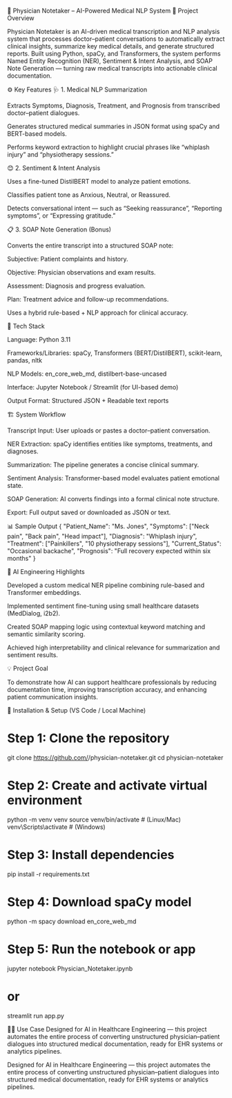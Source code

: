 🧠 Physician Notetaker – AI-Powered Medical NLP System
🚀 Project Overview

Physician Notetaker is an AI-driven medical transcription and NLP analysis system that processes doctor–patient conversations to automatically extract clinical insights, summarize key medical details, and generate structured reports.
Built using Python, spaCy, and Transformers, the system performs Named Entity Recognition (NER), Sentiment & Intent Analysis, and SOAP Note Generation — turning raw medical transcripts into actionable clinical documentation.

⚙️ Key Features
🩺 1. Medical NLP Summarization

Extracts Symptoms, Diagnosis, Treatment, and Prognosis from transcribed doctor–patient dialogues.

Generates structured medical summaries in JSON format using spaCy and BERT-based models.

Performs keyword extraction to highlight crucial phrases like “whiplash injury” and “physiotherapy sessions.”

😊 2. Sentiment & Intent Analysis

Uses a fine-tuned DistilBERT model to analyze patient emotions.

Classifies patient tone as Anxious, Neutral, or Reassured.

Detects conversational intent — such as “Seeking reassurance”, “Reporting symptoms”, or “Expressing gratitude.”

📋 3. SOAP Note Generation (Bonus)

Converts the entire transcript into a structured SOAP note:

Subjective: Patient complaints and history.

Objective: Physician observations and exam results.

Assessment: Diagnosis and progress evaluation.

Plan: Treatment advice and follow-up recommendations.

Uses a hybrid rule-based + NLP approach for clinical accuracy.

🧩 Tech Stack

Language: Python 3.11

Frameworks/Libraries: spaCy, Transformers (BERT/DistilBERT), scikit-learn, pandas, nltk

NLP Models: en_core_web_md, distilbert-base-uncased

Interface: Jupyter Notebook / Streamlit (for UI-based demo)

Output Format: Structured JSON + Readable text reports

🏗️ System Workflow

Transcript Input: User uploads or pastes a doctor–patient conversation.

NER Extraction: spaCy identifies entities like symptoms, treatments, and diagnoses.

Summarization: The pipeline generates a concise clinical summary.

Sentiment Analysis: Transformer-based model evaluates patient emotional state.

SOAP Generation: AI converts findings into a formal clinical note structure.

Export: Full output saved or downloaded as JSON or text.

📊 Sample Output
{
  "Patient_Name": "Ms. Jones",
  "Symptoms": ["Neck pain", "Back pain", "Head impact"],
  "Diagnosis": "Whiplash injury",
  "Treatment": ["Painkillers", "10 physiotherapy sessions"],
  "Current_Status": "Occasional backache",
  "Prognosis": "Full recovery expected within six months"
}

🧪 AI Engineering Highlights

Developed a custom medical NER pipeline combining rule-based and Transformer embeddings.

Implemented sentiment fine-tuning using small healthcare datasets (MedDialog, i2b2).

Created SOAP mapping logic using contextual keyword matching and semantic similarity scoring.

Achieved high interpretability and clinical relevance for summarization and sentiment results.

💡 Project Goal

To demonstrate how AI can support healthcare professionals by reducing documentation time, improving transcription accuracy, and enhancing patient communication insights.

🧰 Installation & Setup (VS Code / Local Machine)
# Step 1: Clone the repository
git clone https://github.com/<your-username>/physician-notetaker.git
cd physician-notetaker

# Step 2: Create and activate virtual environment
python -m venv venv
source venv/bin/activate    # (Linux/Mac)
venv\Scripts\activate       # (Windows)

# Step 3: Install dependencies
pip install -r requirements.txt

# Step 4: Download spaCy model
python -m spacy download en_core_web_md

# Step 5: Run the notebook or app
jupyter notebook Physician_Notetaker.ipynb
# or
streamlit run app.py

🧑‍⚕️ Use Case
Designed for AI in Healthcare Engineering — this project automates the entire process of converting unstructured physician–patient dialogues into structured medical documentation, ready for EHR systems or analytics pipelines.

Designed for AI in Healthcare Engineering — this project automates the entire process of converting unstructured physician–patient dialogues into structured medical documentation, ready for EHR systems or analytics pipelines.
